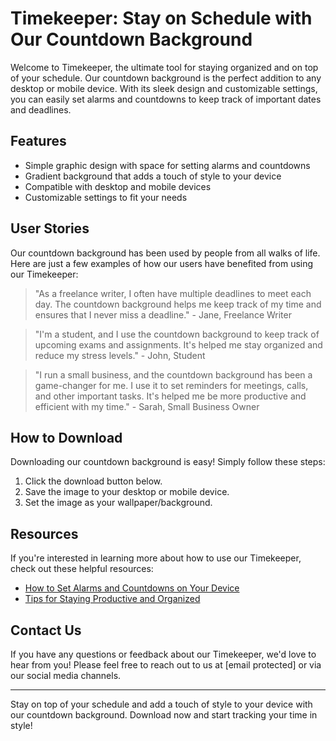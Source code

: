 <!--font:Futura-->

# Timekeeper: Stay on Schedule with Our Countdown Background

Welcome to Timekeeper, the ultimate tool for staying organized and on top of your schedule. Our countdown background is the perfect addition to any desktop or mobile device. With its sleek design and customizable settings, you can easily set alarms and countdowns to keep track of important dates and deadlines.

## Features
- Simple graphic design with space for setting alarms and countdowns
- Gradient background that adds a touch of style to your device
- Compatible with desktop and mobile devices
- Customizable settings to fit your needs

## User Stories
Our countdown background has been used by people from all walks of life. Here are just a few examples of how our users have benefited from using our Timekeeper:

> "As a freelance writer, I often have multiple deadlines to meet each day. The countdown background helps me keep track of my time and ensures that I never miss a deadline." - Jane, Freelance Writer

> "I'm a student, and I use the countdown background to keep track of upcoming exams and assignments. It's helped me stay organized and reduce my stress levels." - John, Student

> "I run a small business, and the countdown background has been a game-changer for me. I use it to set reminders for meetings, calls, and other important tasks. It's helped me be more productive and efficient with my time." - Sarah, Small Business Owner

## How to Download
Downloading our countdown background is easy! Simply follow these steps:
1. Click the download button below.
2. Save the image to your desktop or mobile device.
3. Set the image as your wallpaper/background.

## Resources
If you're interested in learning more about how to use our Timekeeper, check out these helpful resources:
- [How to Set Alarms and Countdowns on Your Device](#)
- [Tips for Staying Productive and Organized](#)

## Contact Us
If you have any questions or feedback about our Timekeeper, we'd love to hear from you! Please feel free to reach out to us at [email protected] or via our social media channels.

---
Stay on top of your schedule and add a touch of style to your device with our countdown background. Download now and start tracking your time in style!

<!--

Write me content for website with wallpaper which alt text is:

"A wallpaper featuring a simple graphic of a digital clock or timer, with space for setting alarms and countdowns, set against a gradient background."

The name/title of the page should not be 1:1 copy of the alt text but rather a real content of the website which is using this wallpaper.

- Use markdown format 
- Start with heading
- Heading should be short and concise
- The content should look like a real website 
- The website should not be about the wallpaper, wallpaper is just a related background
- Heading should be contain work "wallpaper" or "background"
- Include real sections like references, contact, user stories, etc. use things relevant to the page purpose.
- Feel free to use structure like headings, bullets, numbering, blockquotes, paragraphs, horizontal lines, etc.
- You can use formatting like bold or _italic_
- You can include UTF-8 emojis
- Links should be only #hash anchors (and you can refer to the document itself)
- Do not include images


---


# Countdown Wallpaper: Track Your Time in Style

Welcome to our website featuring a stunning wallpaper that will help you stay on top of your schedule. Our digital clock and timer wallpaper is the perfect addition to any desktop or mobile device. With its simple graphic design, you can easily set alarms and countdowns to keep track of important dates and deadlines.

## Features
- Simple graphic design with space for setting alarms and countdowns
- Gradient background that adds a touch of style to your device
- Compatible with desktop and mobile devices
- Customizable settings to fit your needs

## User Stories
Our wallpaper has been used by people from all walks of life. Here are just a few examples of how our users have benefited from using our countdown wallpaper:

> "As a freelance writer, I often have multiple deadlines to meet each day. The countdown wallpaper helps me keep track of my time and ensures that I never miss a deadline." - Jane, Freelance Writer

> "I'm a student, and I use the countdown wallpaper to keep track of upcoming exams and assignments. It's helped me stay organized and reduce my stress levels." - John, Student

> "I run a small business, and the countdown wallpaper has been a game-changer for me. I use it to set reminders for meetings, calls, and other important tasks. It's helped me be more productive and efficient with my time." - Sarah, Small Business Owner

## How to Download
Downloading our countdown wallpaper is easy! Simply follow these steps:
1. Click the download button below.
2. Save the image to your desktop or mobile device.
3. Set the image as your wallpaper/background.

## References
If you're interested in learning more about how to use our countdown wallpaper, check out these helpful resources:
- [How to Set Alarms and Countdowns on Your Device](#)
- [Tips for Staying Productive and Organized](#)

## Contact Us
If you have any questions or feedback about our countdown wallpaper, we'd love to hear from you! Please feel free to reach out to us at [email protected] or via our social media channels.

---
Stay on top of your schedule and add a touch of style to your device with our countdown wallpaper. Download now and start tracking your time in style!


---


Heading should not include word "wallpaper". The website should not be about the wallpaper itself, wallpaper is just a related background, rewrite whole content.


---


# Timekeeper: Stay on Schedule with Our Countdown Background

Welcome to Timekeeper, the ultimate tool for staying organized and on top of your schedule. Our countdown background is the perfect addition to any desktop or mobile device. With its sleek design and customizable settings, you can easily set alarms and countdowns to keep track of important dates and deadlines.

## Features
- Simple graphic design with space for setting alarms and countdowns
- Gradient background that adds a touch of style to your device
- Compatible with desktop and mobile devices
- Customizable settings to fit your needs

## User Stories
Our countdown background has been used by people from all walks of life. Here are just a few examples of how our users have benefited from using our Timekeeper:

> "As a freelance writer, I often have multiple deadlines to meet each day. The countdown background helps me keep track of my time and ensures that I never miss a deadline." - Jane, Freelance Writer

> "I'm a student, and I use the countdown background to keep track of upcoming exams and assignments. It's helped me stay organized and reduce my stress levels." - John, Student

> "I run a small business, and the countdown background has been a game-changer for me. I use it to set reminders for meetings, calls, and other important tasks. It's helped me be more productive and efficient with my time." - Sarah, Small Business Owner

## How to Download
Downloading our countdown background is easy! Simply follow these steps:
1. Click the download button below.
2. Save the image to your desktop or mobile device.
3. Set the image as your wallpaper/background.

## Resources
If you're interested in learning more about how to use our Timekeeper, check out these helpful resources:
- [How to Set Alarms and Countdowns on Your Device](#)
- [Tips for Staying Productive and Organized](#)

## Contact Us
If you have any questions or feedback about our Timekeeper, we'd love to hear from you! Please feel free to reach out to us at [email protected] or via our social media channels.

---
Stay on top of your schedule and add a touch of style to your device with our countdown background. Download now and start tracking your time in style!

-->

